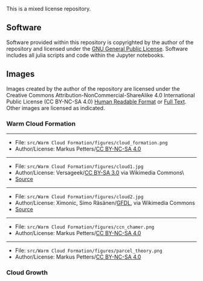 This is a mixed license repository. 

## Software
Software provided within this repository is copyrighted by the author of the repository and licensed under the [GNU General Public License](GPLv3.md). 
Software includes all julia scripts and code within the Jupyter notebooks.

## Images
Images created by the author of the repository are licensed under the Creative Commons Attribution-NonCommercial-ShareAlike 4.0 International Public License (CC BY-NC-SA 4.0)
[Human Readable Format](https://creativecommons.org/licenses/by-nc-sa/4.0/) or 
[Full Text](CC-BY-NC-SA-4.0.md). Other images are licensed as indicated.

### Warm Cloud Formation
-----
* File: ```src/Warm Cloud Formation/figures/cloud_formation.png``` 
* Author/License: Markus Petters/[CC BY-NC-SA 4.0](CC-BY-NC-SA-4.0.md)
-----
* File: ```src/Warm Cloud Formation/figures/cloud1.jpg```
* Author/License: Versageek/[CC BY-SA 3.0](https://creativecommons.org/licenses/by-sa/3.0)  via Wikimedia Commons\  
* [Source](https://commons.wikimedia.org/wiki/File:Sunnystormcloud.jpg)

-----
* File: ```src/Warm Cloud Formation/figures/cloud2.jpg``` 
* Author/License: Ximonic, Simo Räsänen/[GFDL](http://www.gnu.org/copyleft/fdl.html), via Wikimedia Commons 
* [Source](https://commons.wikimedia.org/wiki/File:Cumulonimbus_seen_from_Milano-Malpensa_airport,_2010_08.JPG)
-----
* File: ```src/Warm Cloud Formation/figures/ccn_chamer.png``` 
* Author/License: Markus Petters/[CC BY-NC-SA 4.0](CC-BY-NC-SA-4.0.md)
-----
* File: ```src/Warm Cloud Formation/figures/parcel_theory.png``` 
* Author/License: Markus Petters/[CC BY-NC-SA 4.0](CC-BY-NC-SA-4.0.md)

### Cloud Growth
